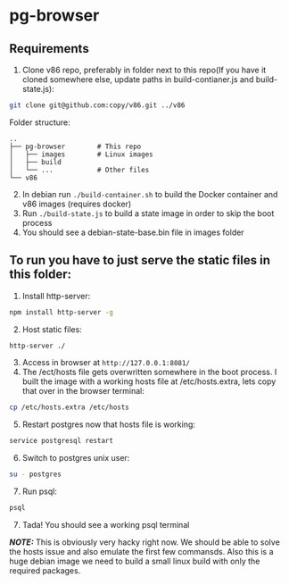 # pg-browser

## Requirements

1. Clone v86 repo, preferably in folder next to this repo(If you have it cloned somewhere else, update paths in build-contianer.js and build-state.js):
```bash
git clone git@github.com:copy/v86.git ../v86
```

Folder structure:

    ..
    ├── pg-browser        # This repo
    │   ├── images        # Linux images
    │   ├── build         
    │   └── ...           # Other files
    └── v86

2. In debian run `./build-container.sh` to build the Docker container and v86 images (requires docker)
3. Run `./build-state.js` to build a state image in order to skip the boot process
4. You should see a debian-state-base.bin file in images folder
## To run you have to just serve the static files in this folder:

1. Install http-server:
```bash
npm install http-server -g
```
2. Host static files:
```bash
http-server ./ 
```
3. Access in browser at `http://127.0.0.1:8081/`
4. The /ect/hosts file gets overwritten somewhere in the boot process. I built the image with a working hosts file at /etc/hosts.extra, lets copy that over in the browser terminal:
```bash
cp /etc/hosts.extra /etc/hosts
```
5. Restart postgres now that hosts file is working: 

```bash
service postgresql restart
```
6. Switch to postgres unix user:
```bash
su - postgres
```
7. Run psql:
```bash
psql
```
7. Tada! You should see a working psql terminal

 **_NOTE:_** This is obviously very hacky right now. We should be able to solve the hosts issue and also emulate the first few commansds. Also this is a huge debian image we need to build a small linux build with only the required packages.